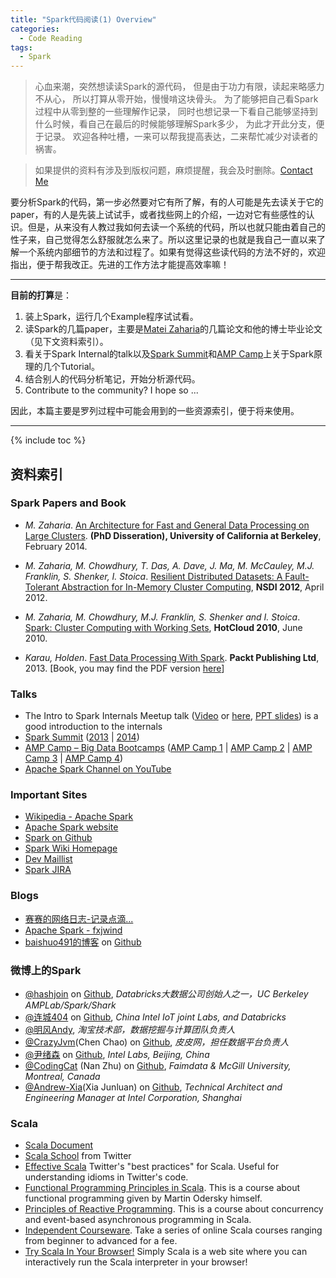 ```yaml
---
title: "Spark代码阅读(1) Overview"
categories:
  - Code Reading
tags:
  - Spark
---
```


> 心血来潮，突然想读读Spark的源代码，
但是由于功力有限，读起来略感力不从心，
所以打算从零开始，慢慢啃这块骨头。
为了能够把自己看Spark过程中从零到整的一些理解作记录，
同时也想记录一下看自己能够坚持到什么时候，看自己在最后的时候能够理解Spark多少，
为此才开此分支，便于记录。
欢迎各种吐槽，一来可以帮我提高表达，二来帮忙减少对读者的祸害。

> 如果提供的资料有涉及到版权问题，麻烦提醒，我会及时删除。[Contact Me](mailto:huajianmao@gmail.com)


要分析Spark的代码，第一步必然要对它有所了解，有的人可能是先去读关于它的paper，有的人是先装上试试手，或者找些网上的介绍，一边对它有些感性的认识。但是，从来没有人教过我如何去读一个系统的代码，所以也就只能由着自己的性子来，自己觉得怎么舒服就怎么来了。所以这里记录的也就是我自己一直以来了解一个系统内部细节的方法和过程了。如果有觉得这些读代码的方法不好的，欢迎指出，便于帮我改正。先进的工作方法才能提高效率嘛！

----
**目前的打算**是：

> 
1. 装上Spark，运行几个Example程序试试看。
2. 读Spark的几篇paper，主要是[Matei Zaharia](http://www.cs.berkeley.edu/~matei/)的几篇论文和他的博士毕业论文（见下文资料索引）。
3. 看关于Spark Internal的talk以及[Spark Summit](http://spark-summit.org/)和[AMP Camp](http://ampcamp.berkeley.edu/)上关于Spark原理的几个Tutorial。
4. 结合别人的代码分析笔记，开始分析源代码。
5. Contribute to the community? I hope so ...

因此，本篇主要是罗列过程中可能会用到的一些资源索引，便于将来使用。

----

{% include toc %}

## 资料索引

### Spark Papers and Book
* *M. Zaharia*. [An Architecture for Fast and General Data Processing on Large Clusters]({{site.url}}{{site.baseurl}}/assets/docs/spark/EECS-2014-12.pdf). **(PhD Disseration), University of California at Berkeley**, February 2014.
* *M. Zaharia, M. Chowdhury, T. Das, A. Dave, J. Ma, M. McCauley, M.J. Franklin, S. Shenker, I. Stoica*. [Resilient Distributed Datasets: A Fault-Tolerant Abstraction for In-Memory Cluster Computing]({{site.url}}{{site.baseurl}}/assets/docs/spark/nsdi_spark.pdf), **NSDI 2012**, April 2012.
* *M. Zaharia, M. Chowdhury, M.J. Franklin, S. Shenker and I. Stoica*. [Spark: Cluster Computing with Working Sets]({{site.url}}{{site.baseurl}}/assets/docs/spark/hotcloud_spark.pdf), **HotCloud 2010**, June 2010.

* *Karau, Holden*. [Fast Data Processing With Spark]({{site.url}}{{site.baseurl}}/assets/docs/spark/Fast_Data_Processing_with_Spark.pdf). **Packt Publishing Ltd**, 2013. [Book, you may find the PDF version [here](http://ishare.iask.sina.com.cn/f/67674105.html)]

### Talks
* The Intro to Spark Internals Meetup talk ([Video](https://www.youtube.com/watch?v=49Hr5xZyTEA) or [here](http://pan.baidu.com/s/1kTHStAf), [PPT slides]({{site.url}}{{site.baseurl}}/assets/docs/spark/dev-meetup-dec-2012.pptx)) is a good introduction to the internals
* [Spark Summit](http://spark-summit.org) ([2013](http://spark-summit.org/2013) \| [2014](http://spark-summit.org/2014))
* [AMP Camp – Big Data Bootcamps](http://ampcamp.berkeley.edu/) ([AMP Camp 1](http://ampcamp.berkeley.edu/amp-camp-one-berkeley-2012/) \| [AMP Camp 2](http://ampcamp.berkeley.edu/amp-camp-two-strata-2013/) \| [AMP Camp 3](http://ampcamp.berkeley.edu/3/) \| [AMP Camp 4](http://ampcamp.berkeley.edu/4/))
* [Apache Spark Channel on YouTube](https://www.youtube.com/channel/UCRzsq7k4-kT-h3TDUBQ82-w)

### Important Sites
* [Wikipedia - Apache Spark](http://en.wikipedia.org/wiki/Apache_spark)
* [Apache Spark website](http://spark.apache.org/)
* [Spark on Github](https://github.com/apache/spark)
* [Spark Wiki Homepage](https://cwiki.apache.org/confluence/display/SPARK/Wiki+Homepage)
* [Dev Maillist](http://apache-spark-developers-list.1001551.n3.nabble.com/)
* [Spark JIRA](https://spark-project.atlassian.net/browse/SPARK)


### Blogs
* [赛赛的网络日志-记录点滴...](http://jerryshao.me/tags.html#spark-ref)
* [Apache Spark - fxjwind](http://www.cnblogs.com/fxjwind/category/518904.html)
* [baishuo491的博客](http://baishuo491.iteye.com/blog/search?query=spark) on [Github](https://github.com/baishuo)

### 微博上的Spark
* [@hashjoin](http://weibo.com/hashjoin) on [Github](), *Databricks大数据公司创始人之一，UC Berkeley AMPLab/Spark/Shark*
* [@连城404](http://weibo.com/lianchengzju) on [Github](https://github.com/liancheng), *China Intel IoT joint Labs, and Databricks*
* [@明风Andy](http://weibo.com/mingfengandy), *淘宝技术部，数据挖掘与计算团队负责人*
* [@CrazyJvm](http://weibo.com/476691290)(Chen Chao) on [Github](https://github.com/CrazyJvm), *皮皮网，担任数据平台负责人*
* [@尹绪森](http://weibo.com/yinxusen) on [Github](https://github.com/yinxusen), *Intel Labs, Beijing, China*
* [@CodingCat](http://weibo.com/codingcat) (Nan Zhu) on [Github](https://github.com/codingcat), *Faimdata & McGill University, Montreal, Canada*
* [@Andrew-Xia](http://weibo.com/u/1410938285)(Xia Junluan) on [Github](https://github.com/xiajunluan), *Technical Architect and Engineering Manager at Intel Corporation, Shanghai*

### Scala
* [Scala Document](http://www.scala-lang.org/documentation/)
* [Scala School](http://twitter.github.io/scala_school/) from Twitter
* [Effective Scala](http://twitter.github.io/effectivescala/) Twitter's "best practices" for Scala. Useful for understanding idioms in Twitter's code.
* [Functional Programming Principles in Scala](https://www.coursera.org/course/progfun). This is a course about functional programming given by Martin Odersky himself. 
* [Principles of Reactive Programming](https://www.coursera.org/course/reactive). This is a course about concurrency and event-based asynchronous programming in Scala. 
* [Independent Courseware](http://scalacourses.com/). Take a series of online Scala courses ranging from beginner to advanced for a fee.
* [Try Scala In Your Browser!](http://www.simplyscala.com/) Simply Scala is a web site where you can interactively run the Scala interpreter in your browser! 
